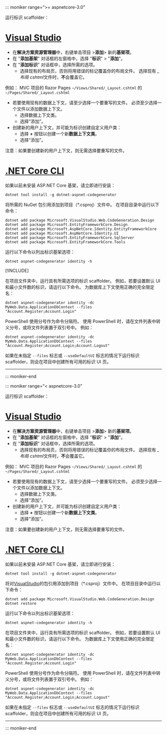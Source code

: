 ::: moniker range=">= aspnetcore-3.0"

运行标识 scaffolder：

# <a name="visual-studiotabvisual-studio"></a>[Visual Studio](#tab/visual-studio)

* 在**解决方案资源管理器**中，右键单击项目 >**添加**> 新的**基架项**。
* 在 "**添加基架**" 对话框的左窗格中，选择 "**标识**" > "**添加**"。
* 在 "**添加标识**" 对话框中，选择所需的选项。
  * 选择现有的布局页，否则将用错误的标记覆盖你的布局文件。 选择现有 *\_布局 cshtml*文件时，**不**会覆盖它。

 例如： MVC 项目的 Razor Pages `~/Views/Shared/_Layout.cshtml` 的 `~/Pages/Shared/_Layout.cshtml`
* 若要使用现有的数据上下文，请至少选择一个要重写的文件。 必须至少选择一个文件以添加数据上下文。
  * 选择数据上下文类。
  * 选择“添加”。
* 创建新的用户上下文，并可能为标识创建自定义用户类：
  * 选择 **+** 按钮以创建一个新**数据上下文类**。
  * 选择“添加”。

注意：如果要创建新的用户上下文，则无需选择要重写的文件。

# <a name="net-core-clitabnetcore-cli"></a>[.NET Core CLI](#tab/netcore-cli)

如果以前未安装 ASP.NET Core 基架，请立即进行安装：

```dotnetcli
dotnet tool install -g dotnet-aspnet-codegenerator
```

将所需的 NuGet 包引用添加到项目（\*.csproj）文件中。 在项目目录中运行以下命令：

```dotnetcli
dotnet add package Microsoft.VisualStudio.Web.CodeGeneration.Design
dotnet add package Microsoft.EntityFrameworkCore.Design
dotnet add package Microsoft.AspNetCore.Identity.EntityFrameworkCore
dotnet add package Microsoft.AspNetCore.Identity.UI
dotnet add package Microsoft.EntityFrameworkCore.SqlServer
dotnet add package Microsoft.EntityFrameworkCore.Tools
```

运行以下命令以列出标识基架选项：

```dotnetcli
dotnet aspnet-codegenerator identity -h
```

[!INCLUDE[](~/includes/scaffoldTFM.md)]

在项目文件夹中，运行具有所需选项的标识 scaffolder。 例如，若要设置默认 UI 和最小文件数的标识，请运行以下命令。 为数据库上下文使用正确的完全限定名：

```dotnetcli
dotnet aspnet-codegenerator identity -dc MyWeb.Data.ApplicationDbContext --files "Account.Register;Account.Login"
```

PowerShell 使用分号作为命令分隔符。 使用 PowerShell 时，请在文件列表中转义分号，或将文件列表置于双引号中。 例如：

```dotnetcli
dotnet aspnet-codegenerator identity -dc MyWeb.Data.ApplicationDbContext --files "Account.Register;Account.Login;Account.Logout"
```

如果在未指定 `--files` 标志或 `--useDefaultUI` 标志的情况下运行标识 scaffolder，则会在项目中创建所有可用的标识 UI 页。

---

::: moniker-end

::: moniker range="< aspnetcore-3.0"

运行标识 scaffolder：

# <a name="visual-studiotabvisual-studio"></a>[Visual Studio](#tab/visual-studio)

* 在**解决方案资源管理器**中，右键单击项目 >**添加**> 新的**基架项**。
* 在 "**添加基架**" 对话框的左窗格中，选择 "**标识**" > "**添加**"。
* 在 "**添加标识**" 对话框中，选择所需的选项。
  * 选择现有的布局页，否则将用错误的标记覆盖你的布局文件。 选择现有 *\_布局 cshtml*文件时，**不**会覆盖它。

 例如： MVC 项目的 Razor Pages `~/Views/Shared/_Layout.cshtml` 的 `~/Pages/Shared/_Layout.cshtml`
* 若要使用现有的数据上下文，请至少选择一个要重写的文件。 必须至少选择一个文件以添加数据上下文。
  * 选择数据上下文类。
  * 选择“添加”。
* 创建新的用户上下文，并可能为标识创建自定义用户类：
  * 选择 **+** 按钮以创建一个新**数据上下文类**。
  * 选择“添加”。

注意：如果要创建新的用户上下文，则无需选择要重写的文件。

# <a name="net-core-clitabnetcore-cli"></a>[.NET Core CLI](#tab/netcore-cli)

如果以前未安装 ASP.NET Core 基架，请立即进行安装：

```dotnetcli
dotnet tool install -g dotnet-aspnet-codegenerator
```

将对[VisualStudio](https://www.nuget.org/packages/Microsoft.VisualStudio.Web.CodeGeneration.Design/)的包引用添加到项目（\*.csproj）文件中。 在项目目录中运行以下命令：

```dotnetcli
dotnet add package Microsoft.VisualStudio.Web.CodeGeneration.Design
dotnet restore
```

运行以下命令以列出标识基架选项：

```dotnetcli
dotnet aspnet-codegenerator identity -h
```

在项目文件夹中，运行具有所需选项的标识 scaffolder。 例如，若要设置默认 UI 和最小文件数的标识，请运行以下命令。 为数据库上下文使用正确的完全限定名：

```dotnetcli
dotnet aspnet-codegenerator identity -dc MyWeb.Data.ApplicationDbContext --files "Account.Register;Account.Login"
```

PowerShell 使用分号作为命令分隔符。 使用 PowerShell 时，请在文件列表中转义分号，或将文件列表置于双引号中。 例如：

```dotnetcli
dotnet aspnet-codegenerator identity -dc MyWeb.Data.ApplicationDbContext --files "Account.Register;Account.Login;Account.Logout"
```

如果在未指定 `--files` 标志或 `--useDefaultUI` 标志的情况下运行标识 scaffolder，则会在项目中创建所有可用的标识 UI 页。

---

::: moniker-end